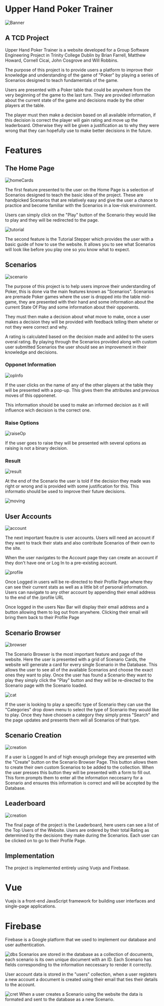# Upper Hand Poker Trainer
![Banner](README-Images/banner.jpg)
## A TCD Project

Upper Hand Poker Trainer is a website developed for a Group Software Engineering Project in Trinity College Dublin by Brian Farrell, Matthew Howard, Cornell Cicai, John Cosgrove and Will Robbins. 

The purpose of this project is to provide users a platform to improve their knowledge and understanding of the game of "Poker" by playing a series of Scenarios designed to teach fundamentals of the game. 

Users are presented with a Poker table that could be anywhere from the very beginning of the game to the last turn. They are provided information about the current state of the game and decisions made by the other players at the table.

The player must then make a decision based on all available information, if this decision is correct the player will gain rating and move up the leaderboard. Otherwise they will be given a justification as to why they were wrong that they can hopefully use to make better decisions in the future.

# Features
## The Home Page
![homeCards](README-Images/homeCards.png)

The first feature presented to the user on the Home Page is a selection of Scenarios designed to teach the basic idea of the project. These are handpicked Scenarios that are relatively easy and give the user a chance to practice and become familiar with the Scenarios in a low-risk environment.

Users can simply click on the "Play" button of the Scenario they would like to play and they will be redirected to the page.

![tutorial](README-Images/tutorial.png)

The second feature is the Tutorial Stepper which provides the user with a basic guide of how to use the website. It allows you to see what Scenarios will look like before you play one so you know what to expect.

## Scenarios

![scenario](README-Images/scenario.png)

The purpose of this project is to help users improve their understanding of Poker, this is done via the main features known as "Scenarios". Scenarios are premade Poker games where the user is dropped into the table mid-game, they are presented with their hand and some information about the current State Of Play and some information about their opponents. 

They must then make a decision about what move to make, once a user makes a decision they will be provided with feedback telling them wheter or not they were correct and why. 

A rating is calculated based on the decision made and added to the users overal rating. By playing through the Scenarios provided along with custom user submitted Scenarios the user should see an improvement in their knowledge and decisions.

### Opponet Information
![opInfo](README-Images/opInfo.png)

If the user clicks on the name of any of the other players at the table they will be presented with a pop-up. This gives them the attributes and previous moves of this opponenet. 

This information should be used to make an informed decision as it will influence wich decision is the correct one.

### Raise Options
![raiseOp](README-Images/raiseOp.png)

If the user goes to raise they will be presented with several options as raising is not a binary decision. 

### Result
![result](README-Images/result.png)

At the end of the Scenario the user is told if the decision they made was right or wrong and is provided with some justification for this. This informatio should be used to improve their future decisions.

![moving](README-Images/Sce.gif)

## User Accounts
![account](README-Images/account.png)

The next important feautre is user accounts. Users will need an account if they want to track their stats and also contribute Scenarios of their own to the site.

When the user navigates to the Account page they can create an account if they don't have one or Log In to a pre-existing account.

![profile](README-Images/profile.png)

Once Logged in users will be re-directed to their Profile Page where they can see their current stats as well as a little bit of personal information. Users can navigate to any other account by appending their email address to the end of the 
/profile URL

Once logged in the users Nav Bar will display their email address and a button allowing them to log out from anywhere. Clicking their email will bring them back to their Profile Page

## Scenario Browser
![browser](README-Images/browser.png)

The Scenario Browser is the most important feature and page of the website. Here the user is presented with a grid of Scenario Cards, the website will generate a card for every single Scenario in the Database. This allows the user to see all of the available Scenarios and choose the exact ones they want to play. Once the user has found a Scenario they want to play they simply click the "Play" button and they will be re-directed to the Scenario page with the Scenario loaded.

![cat](README-Images/cat.png)

If the user is looking to play a specific type of Scenario they can use the "Categories" drop down menu to select the type of Scenario they would like to play. Once they have choosen a category they simply press "Search" and the page updates and presents them will all Scenarios of that type.

## Scenario Creation
![creation](README-Images/cat.png)

If a user is Logged In and of high enough privilege they are presented with the "Create" button on the Scenario Browser Page. This button allows them to create their own custom Scenarios to be added to the collection. When the user presses this button they will be presented with a form to fill out. This form prompts them to enter all the information neccesarry for a Scenario and ensures this information is correct and will be accepted by the Database.

## Leaderboard
![creation](README-Images/lb.png)

The final page of the project is the Leaderboard, here users can see a list of the Top Users of the Website. Users are ordered by their total Rating as determined by the decisions they make during the Scenarios. Each user can be clicked on to go to their Profile Page.


## Implementation

The project is implemented entirely using Vuejs and Firebase.

# Vue
Vuejs is a front-end JavaScript framework for building user interfaces and single-page applications.

# Firebase
Firebase is a Google platform that we used to implement our database and user authentication.

![dbs](README-Images/dbs.png)
Scenarios are stored in the database as a collection of documents, each scenario is its own unique document with an ID. Each Scenario has fields corresponding to the information neccessary to render it correctly. 

User account data is stored in the "users" collection, when a user registers a new account a document is created using their email that ties their details to the account.

![cret](README-Images/cret.png)
When a user creates a Scenario using the website the data is formated and sent to the database as a new Scenario.

